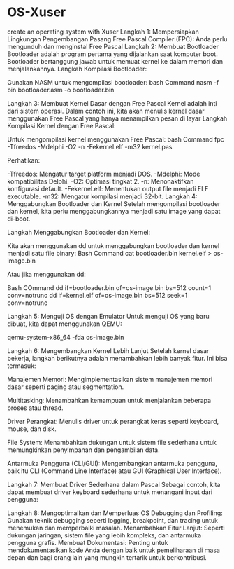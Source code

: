 # OS-Xuser
create an operating system with Xuser
Langkah 1: Mempersiapkan Lingkungan Pengembangan
Pasang Free Pascal Compiler (FPC): Anda perlu mengunduh dan menginstal Free Pascal
Langkah 2: Membuat Bootloader
Bootloader adalah program pertama yang dijalankan saat komputer boot. Bootloader bertanggung jawab untuk memuat kernel ke dalam memori dan menjalankannya.
Langkah Kompilasi Bootloader:

Gunakan NASM untuk mengompilasi bootloader:
bash Command
nasm -f bin bootloader.asm -o bootloader.bin

Langkah 3: Membuat Kernel Dasar dengan Free Pascal
Kernel adalah inti dari sistem operasi. Dalam contoh ini, kita akan menulis kernel dasar menggunakan Free Pascal yang hanya menampilkan pesan di layar
Langkah Kompilasi Kernel dengan Free Pascal:

Untuk mengompilasi kernel menggunakan Free Pascal:
bash Command
fpc -Tfreedos -Mdelphi -O2 -n -Fekernel.elf -m32 kernel.pas

Perhatikan:

-Tfreedos: Mengatur target platform menjadi DOS.
-Mdelphi: Mode kompatibilitas Delphi.
-O2: Optimasi tingkat 2.
-n: Menonaktifkan konfigurasi default.
-Fekernel.elf: Menentukan output file menjadi ELF executable.
-m32: Mengatur kompilasi menjadi 32-bit.
Langkah 4: Menggabungkan Bootloader dan Kernel
Setelah mengompilasi bootloader dan kernel, kita perlu menggabungkannya menjadi satu image yang dapat di-boot.

Langkah Menggabungkan Bootloader dan Kernel:

Kita akan menggunakan dd untuk menggabungkan bootloader dan kernel menjadi satu file binary:
Bash Command
cat bootloader.bin kernel.elf > os-image.bin

Atau jika menggunakan dd:

Bash COmmand
dd if=bootloader.bin of=os-image.bin bs=512 count=1 conv=notrunc
dd if=kernel.elf of=os-image.bin bs=512 seek=1 conv=notrunc

Langkah 5: Menguji OS dengan Emulator
Untuk menguji OS yang baru dibuat, kita dapat menggunakan QEMU:

qemu-system-x86_64 -fda os-image.bin

Langkah 6: Mengembangkan Kernel Lebih Lanjut
Setelah kernel dasar bekerja, langkah berikutnya adalah menambahkan lebih banyak fitur. Ini bisa termasuk:

Manajemen Memori: Mengimplementasikan sistem manajemen memori dasar seperti paging atau segmentation.

Multitasking: Menambahkan kemampuan untuk menjalankan beberapa proses atau thread.

Driver Perangkat: Menulis driver untuk perangkat keras seperti keyboard, mouse, dan disk.

File System: Menambahkan dukungan untuk sistem file sederhana untuk memungkinkan penyimpanan dan pengambilan data.

Antarmuka Pengguna (CLI/GUI): Mengembangkan antarmuka pengguna, baik itu CLI (Command Line Interface) atau GUI (Graphical User Interface).

Langkah 7: Membuat Driver Sederhana dalam Pascal
Sebagai contoh, kita dapat membuat driver keyboard sederhana untuk menangani input dari pengguna:

Langkah 8: Mengoptimalkan dan Memperluas OS
Debugging dan Profiling: Gunakan teknik debugging seperti logging, breakpoint, dan tracing untuk menemukan dan memperbaiki masalah.
Menambahkan Fitur Lanjut: Seperti dukungan jaringan, sistem file yang lebih kompleks, dan antarmuka pengguna grafis.
Membuat Dokumentasi: Penting untuk mendokumentasikan kode Anda dengan baik untuk pemeliharaan di masa depan dan bagi orang lain yang mungkin tertarik untuk berkontribusi.

